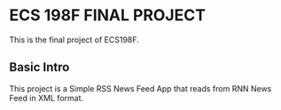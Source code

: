 # ECS 198F FINAL PROJECT

This is the final project of ECS198F.

## Basic Intro

This project is a Simple RSS News Feed App that reads from RNN News Feed in XML format.
